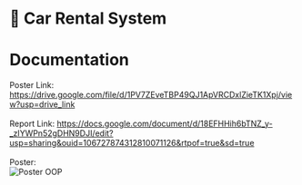 # 🚗 Car Rental System

# Documentation 

Poster Link: https://drive.google.com/file/d/1PV7ZEveTBP49QJ1ApVRCDxlZieTK1Xpj/view?usp=drive_link</br></br>
Report Link: https://docs.google.com/document/d/18EFHHih6bTNZ_y-_zIYWPn52gDHN9DJI/edit?usp=sharing&ouid=106727874312810071126&rtpof=true&sd=true</br></br>
Poster:</br>
![Poster OOP](https://github.com/Mbulss/Final_Project_OOP/assets/143860492/823cee38-468f-42b0-b4ec-9f5bb9cfeadb)
